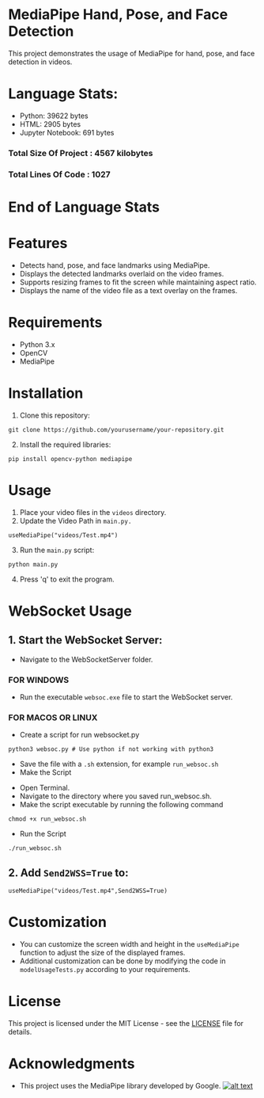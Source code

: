 # MediaPipe Hand, Pose, and Face Detection

 This project demonstrates the usage of MediaPipe for hand, pose, and face detection in videos.

# Language Stats:

- Python: 39622 bytes
- HTML: 2905 bytes
- Jupyter Notebook: 691 bytes
### Total Size Of Project : 4567 kilobytes
### Total Lines Of Code : 1027

# End of Language Stats

# Features

 - Detects hand, pose, and face landmarks using MediaPipe.
 - Displays the detected landmarks overlaid on the video frames.
 - Supports resizing frames to fit the screen while maintaining aspect ratio.
 - Displays the name of the video file as a text overlay on the frames.

# Requirements

 - Python 3.x
 - OpenCV
 - MediaPipe

# Installation

 1. Clone this repository:

 ```
 git clone https://github.com/yourusername/your-repository.git
 ```

 2. Install the required libraries:

 ```
 pip install opencv-python mediapipe
 ```

# Usage
 1. Place your video files in the `videos` directory.
 2. Update the Video Path in `main.py.`
 
  ```
  useMediaPipe("videos/Test.mp4")
  ```
 3. Run the `main.py` script:

 ```
 python main.py
 ```

 4. Press 'q' to exit the program.

# WebSocket Usage
 ## 1. Start the WebSocket Server:

  - Navigate to the WebSocketServer folder.
  ### FOR WINDOWS
  - Run the executable `websoc.exe` file to start the WebSocket server.
  ### FOR MACOS OR LINUX
  - Create a script for run websocket.py
  ```
  python3 websoc.py # Use python if not working with python3
  ```
  - Save the file with a `.sh` extension, for example `run_websoc.sh`
  - Make the Script 
  
  + Open Terminal.
  + Navigate to the directory where you saved run_websoc.sh.
  + Make the script executable by running the following command
  ```
  chmod +x run_websoc.sh
  ```
  - Run the Script
  ```
  ./run_websoc.sh
  ```

 ## 2. Add `Send2WSS=True` to:
  ```
  useMediaPipe("videos/Test.mp4",Send2WSS=True)
  ```

# Customization
 - You can customize the screen width and height in the `useMediaPipe` function to adjust the size of the displayed frames.
 - Additional customization can be done by modifying the code in `modelUsageTests.py` according to your requirements.

# License
 This project is licensed under the MIT License - see the [LICENSE](LICENSE) file for details.

# Acknowledgments
 - This project uses the MediaPipe library developed by Google. [![alt text](https://www.gstatic.com/devrel-devsite/prod/v2ce49398fbedb6586ec054c8c0e071251fec28eb36277100a1795e671ae7c694/googledevai/images/lockup-new.svg)](https://ai.google.dev/edge/mediapipe/solutions)
